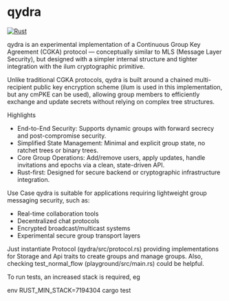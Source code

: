 # qydra

[![Rust](https://github.com/reenboog/qydra/actions/workflows/rust.yml/badge.svg?branch=master)](https://github.com/reenboog/qydra/actions/workflows/rust.yml)

qydra is an experimental implementation of a Continuous Group Key Agreement (CGKA) protocol — conceptually similar to MLS (Message Layer Security), but designed with a simpler internal structure and tighter integration with the ilum cryptographic primitive.

Unlike traditional CGKA protocols, qydra is built around a chained multi-recipient public key encryption scheme (ilum is used in this implementation, but any cmPKE can be used), allowing group members to efficiently exchange and update secrets without relying on complex tree structures.

Highlights
- End-to-End Security: Supports dynamic groups with forward secrecy and post-compromise security.
- Simplified State Management: Minimal and explicit group state, no ratchet trees or binary trees.
- Core Group Operations: Add/remove users, apply updates, handle invitations and epochs via a clean, state-driven API.
- Rust-first: Designed for secure backend or cryptographic infrastructure integration.

Use Case
qydra is suitable for applications requiring lightweight group messaging security, such as:

- Real-time collaboration tools
- Decentralized chat protocols
- Encrypted broadcast/multicast systems
- Experimental secure group transport layers

Just instantiate Protocol (qydra/src/protocol.rs) providing implementations for Storage and Api traits to create groups and manage groups. Also, checking test_normal_flow (playground/src/main.rs) could be helpful.

To run tests, an increased stack is required, eg 

env RUST_MIN_STACK=7194304 cargo test
